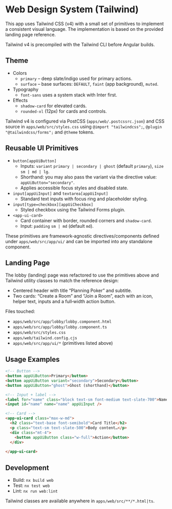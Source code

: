 # Web Design System (Tailwind)

This app uses Tailwind CSS (v4) with a small set of primitives to implement a consistent visual language. The implementation is based on the provided landing page reference.

Tailwind v4 is precompiled with the Tailwind CLI before Angular builds.

## Theme

- Colors
  - `primary` – deep slate/indigo used for primary actions.
  - `surface` – base surfaces: `DEFAULT`, `faint` (app background), `muted`.
- Typography
  - `font-sans` uses a system stack with Inter first.
- Effects
  - `shadow-card` for elevated cards.
  - `rounded-xl` (12px) for cards and controls.

Tailwind v4 is configured via PostCSS (`apps/web/.postcssrc.json`) and CSS source in `apps/web/src/styles.css` using `@import "tailwindcss";`, `@plugin "@tailwindcss/forms";` and `@theme` tokens.

## Reusable UI Primitives

- `button[appUiButton]`
  - Inputs: `variant` `primary | secondary | ghost` (default `primary`), `size` `sm | md | lg`.
  - Shorthand: you may also pass the variant via the directive value: `appUiButton="secondary"`.
  - Applies accessible focus styles and disabled state.
- `input[appUiInput]` and `textarea[appUiInput]`
  - Standard text inputs with focus ring and placeholder styling.
- `input[type=checkbox][appUiCheckbox]`
  - Styled checkbox using the Tailwind Forms plugin.
- `<app-ui-card>`
  - Card container with border, rounded corners and `shadow-card`.
  - Input: `padding` `sm | md` (default `md`).

These primitives are framework‑agnostic directives/components defined under `apps/web/src/app/ui/` and can be imported into any standalone component.

## Landing Page

The lobby (landing) page was refactored to use the primitives above and Tailwind utility classes to match the reference design:

- Centered header with title “Planning Poker” and subtitle.
- Two cards: “Create a Room” and “Join a Room”, each with an icon, helper text, inputs and a full‑width action button.

Files touched:

- `apps/web/src/app/lobby/lobby.component.html`
- `apps/web/src/app/lobby/lobby.component.ts`
- `apps/web/src/styles.css`
- `apps/web/tailwind.config.cjs`
- `apps/web/src/app/ui/*` (primitives listed above)

## Usage Examples

```html
<!-- Button -->
<button appUiButton>Primary</button>
<button appUiButton variant="secondary">Secondary</button>
<button appUiButton="ghost">Ghost (shorthand)</button>

<!-- Input + label -->
<label for="name" class="block text-sm font-medium text-slate-700">Name</label>
<input id="name" name="name" appUiInput />

<!-- Card -->
<app-ui-card class="max-w-md">
  <h2 class="text-base font-semibold">Card Title</h2>
  <p class="text-sm text-slate-500">Body content…</p>
  <div class="mt-4">
    <button appUiButton class="w-full">Action</button>
  </div>
  
</app-ui-card>
```

## Development

- Build: `nx build web`
- Test: `nx test web`
- Lint: `nx run web:lint`

Tailwind classes are available anywhere in `apps/web/src/**/*.html|ts`.
